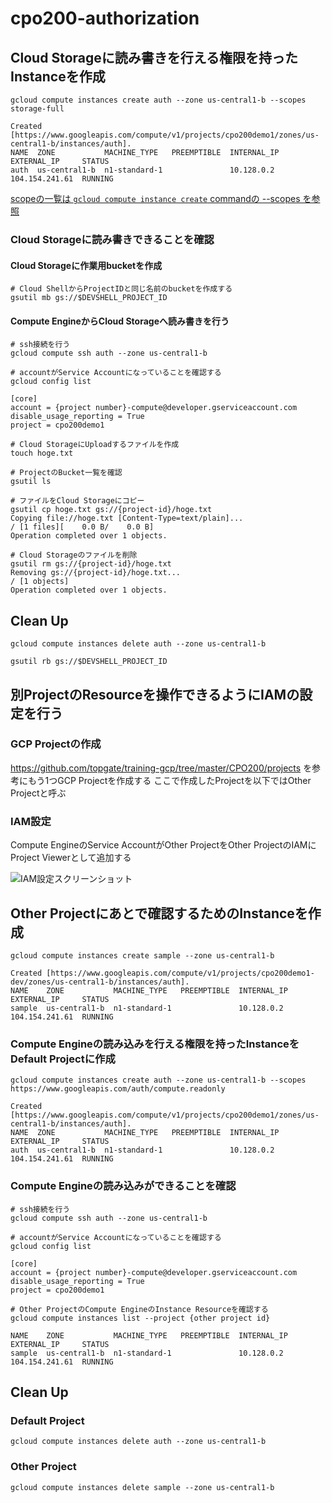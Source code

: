 # cpo200-authorization

## Cloud Storageに読み書きを行える権限を持ったInstanceを作成

```
gcloud compute instances create auth --zone us-central1-b --scopes storage-full

Created [https://www.googleapis.com/compute/v1/projects/cpo200demo1/zones/us-central1-b/instances/auth].
NAME  ZONE           MACHINE_TYPE   PREEMPTIBLE  INTERNAL_IP  EXTERNAL_IP     STATUS
auth  us-central1-b  n1-standard-1               10.128.0.2   104.154.241.61  RUNNING
```

[scopeの一覧は `gcloud compute instance create` commandの --scopes を参照](https://cloud.google.com/sdk/gcloud/reference/compute/instances/create)

### Cloud Storageに読み書きできることを確認

#### Cloud Storageに作業用bucketを作成

```
# Cloud ShellからProjectIDと同じ名前のbucketを作成する
gsutil mb gs://$DEVSHELL_PROJECT_ID
```

#### Compute EngineからCloud Storageへ読み書きを行う

```
# ssh接続を行う
gcloud compute ssh auth --zone us-central1-b

# accountがService Accountになっていることを確認する
gcloud config list

[core]
account = {project number}-compute@developer.gserviceaccount.com
disable_usage_reporting = True
project = cpo200demo1

# Cloud StorageにUploadするファイルを作成
touch hoge.txt

# ProjectのBucket一覧を確認
gsutil ls

# ファイルをCloud Storageにコピー
gsutil cp hoge.txt gs://{project-id}/hoge.txt
Copying file://hoge.txt [Content-Type=text/plain]...
/ [1 files][    0.0 B/    0.0 B]
Operation completed over 1 objects.

# Cloud Storageのファイルを削除
gsutil rm gs://{project-id}/hoge.txt
Removing gs://{project-id}/hoge.txt...
/ [1 objects]
Operation completed over 1 objects.
```

## Clean Up

```
gcloud compute instances delete auth --zone us-central1-b

gsutil rb gs://$DEVSHELL_PROJECT_ID
```

## 別ProjectのResourceを操作できるようにIAMの設定を行う

### GCP Projectの作成
https://github.com/topgate/training-gcp/tree/master/CPO200/projects を参考にもう1つGCP Projectを作成する
ここで作成したProjectを以下ではOther Projectと呼ぶ

### IAM設定
Compute EngineのService AccountがOther ProjectをOther ProjectのIAMにProject Viewerとして追加する

![IAM設定スクリーンショット](https://github.com/topgate/training-gcp/blob/master/CPO200/authorization/IAM_-_cpo200demo1-dev.png "IAM設定スクリーンショット")

## Other Projectにあとで確認するためのInstanceを作成

```
gcloud compute instances create sample --zone us-central1-b

Created [https://www.googleapis.com/compute/v1/projects/cpo200demo1-dev/zones/us-central1-b/instances/auth].
NAME    ZONE           MACHINE_TYPE   PREEMPTIBLE  INTERNAL_IP  EXTERNAL_IP     STATUS
sample  us-central1-b  n1-standard-1               10.128.0.2   104.154.241.61  RUNNING
```

### Compute Engineの読み込みを行える権限を持ったInstanceをDefault Projectに作成

```
gcloud compute instances create auth --zone us-central1-b --scopes https://www.googleapis.com/auth/compute.readonly

Created [https://www.googleapis.com/compute/v1/projects/cpo200demo1/zones/us-central1-b/instances/auth].
NAME  ZONE           MACHINE_TYPE   PREEMPTIBLE  INTERNAL_IP  EXTERNAL_IP     STATUS
auth  us-central1-b  n1-standard-1               10.128.0.2   104.154.241.61  RUNNING
```

### Compute Engineの読み込みができることを確認

```
# ssh接続を行う
gcloud compute ssh auth --zone us-central1-b

# accountがService Accountになっていることを確認する
gcloud config list

[core]
account = {project number}-compute@developer.gserviceaccount.com
disable_usage_reporting = True
project = cpo200demo1

# Other ProjectのCompute EngineのInstance Resourceを確認する
gcloud compute instances list --project {other project id}

NAME    ZONE           MACHINE_TYPE   PREEMPTIBLE  INTERNAL_IP  EXTERNAL_IP     STATUS
sample  us-central1-b  n1-standard-1               10.128.0.2   104.154.241.61  RUNNING
```

## Clean Up

### Default Project

```
gcloud compute instances delete auth --zone us-central1-b
```

### Other Project

```
gcloud compute instances delete sample --zone us-central1-b
```
